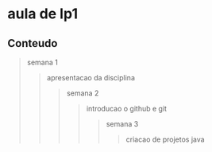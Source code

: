 # aula de lp1
## Conteudo 
>semana 1
>>apresentacao da disciplina 
>>>semana 2
>>>>introducao o github e git 
>>>>>semana 3 
>>>>>>criacao de projetos java

